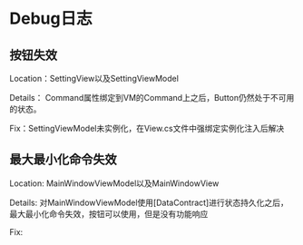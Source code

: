 # Debug日志

## 按钮失效

Location：SettingView以及SettingViewModel

Details： Command属性绑定到VM的Command上之后，Button仍然处于不可用的状态。

Fix：SettingViewModel未实例化，在View.cs文件中强绑定实例化注入后解决


## 最大最小化命令失效

Location: MainWindowViewModel以及MainWindowView

Details: 对MainWindowViewModel使用[DataContract]进行状态持久化之后，最大最小化命令失效，按钮可以使用，但是没有功能响应

Fix:
